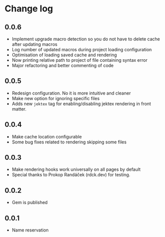 # Change log

## 0.0.6
- Implement upgrade macro detection so you do not have to delete cache after updating macros
- Log number of updated macros during project loading configuration
- Optimisation of loading saved cache and rendering
- Now printing relative path to project of file containing syntax error
- Major refactoring and better commenting of code

## 0.0.5
- Redesign configuration. No it is more intuitive and cleaner
- Make new option for ignoring specific files
- Adds new `jektex` tag for enabling/disabling jektex rendering in front matter.

## 0.0.4
- Make cache location configurable
- Some bug fixes related to rendering skipping some files

## 0.0.3
- Make rendering hooks work universally on all pages by default
- Special thanks to Prokop Randáček (rdck.dev) for testing.

## 0.0.2
- Gem is published

## 0.0.1
- Name reservation
